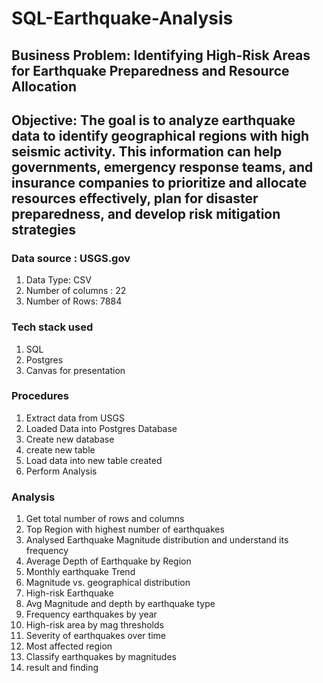 # SQL-Earthquake-Analysis
## Business Problem: Identifying High-Risk Areas for Earthquake Preparedness and Resource Allocation

## Objective: The goal is to analyze earthquake data to identify geographical regions with high seismic activity. This information can help governments, emergency response teams, and insurance companies to prioritize and allocate resources effectively, plan for disaster preparedness, and develop risk mitigation strategies

### Data source : USGS.gov
1.  Data Type: CSV
2.  Number of columns : 22
3.  Number of Rows: 7884

### Tech stack used
1. SQL
2. Postgres
3. Canvas for presentation

### Procedures
1. Extract data from USGS
2. Loaded Data into Postgres Database
3. Create new database
4. create new table
5. Load data into new table created
5. Perform Analysis

### Analysis
1. Get total number of rows and columns
2. Top Region with highest number of earthquakes
3. Analysed Earthquake Magnitude distribution and understand its frequency
4. Average Depth of Earthquake by Region
5. Monthly earthquake Trend
6. Magnitude vs. geographical distribution
7. High-risk Earthquake
8. Avg Magnitude and depth by earthquake type
9. Frequency earthquakes by year
10. High-risk area by mag thresholds
11. Severity of earthquakes over time
12. Most affected region
13. Classify earthquakes by magnitudes
14. result and finding
